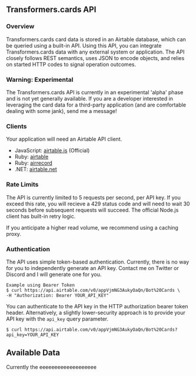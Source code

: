 ## Transformers.cards API ##

### Overview ###
Transformers.cards card data is stored in an Airtable database, which can be queried using a built-in API. Using this API, you can integrate Transformers.cards data with any external system or application. The API closely follows REST semantics, uses JSON to encode objects, and relies on started HTTP codes to signal operation outcomes.

### Warning: Experimental ###
The Transformers.cards API is currently in an experimental 'alpha' phase and is not yet generally available. If you are a developer interested in leveraging the card data for a third-party application (and are comfortable dealing with some jank), send me a message!

### Clients ###
Your application will need an Airtable API client.

* JavaScript: [airtable.js](https://github.com/Airtable/airtable.js) (Official)
* Ruby: [airtable](https://github.com/Airtable/airtable-ruby)
* Ruby: [airrecord](https://github.com/sirupsen/airrecord)
* .NET: [airtable.net](https://github.com/ngocnicholas/airtable.net)

### Rate Limits ###
The API is currently limited to 5 requests per second, per API key. If you exceed this rate, you will recieve a 429 status code and will need to wait 30 seconds before subsequent requests will succeed. The official Node.js client has built-in retry logic.

If you anticipate a higher read volume, we recommend using a caching proxy.

### Authentication ###
The API uses simple token-based authentication. Currently, there is no way for you to independently generate an API key. Contact me on Twitter or Discord and I will generate one for you.

```
Example using Bearer Token
$ curl https://api.airtable.com/v0/appVjmNG3AukyOaQn/Bot%20Cards \
-H "Authorization: Bearer YOUR_API_KEY"
```

You can authenticate to the API key in the HTTP authorization bearer token header. Alternatively, a slightly lower-security approach is to provide your API key with the `api_key` query parameter.

`$ curl https://api.airtable.com/v0/appVjmNG3AukyOaQn/Bot%20Cards?api_key=YOUR_API_KEY`

## Available Data ##

Currently the eeeeeeeeeeeeeeeeeee
